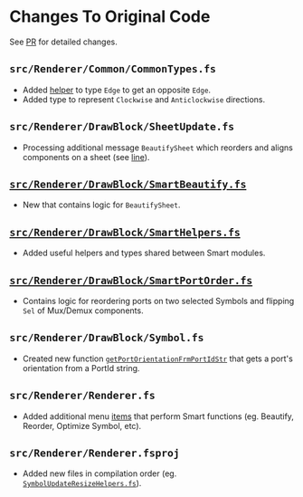 # Changes To Original Code
See [PR](https://github.com/dharmilshah99/hlp23-team2/pull/40/files) for detailed changes.

## `src/Renderer/Common/CommonTypes.fs`
- Added [helper](https://github.com/dharmilshah99/hlp23-team2/blob/3d7b9095c238fc0871c6f800913f4db0c78a4d17/src/Renderer/Common/CommonTypes.fs#L261) to type `Edge` to get an opposite `Edge`.
- Added type to represent `Clockwise` and `Anticlockwise` directions.

## `src/Renderer/DrawBlock/SheetUpdate.fs`
- Processing additional message `BeautifySheet` which reorders and aligns components on a sheet (see [line](https://github.com/dharmilshah99/hlp23-team2/blob/3d7b9095c238fc0871c6f800913f4db0c78a4d17/src/Renderer/DrawBlock/SheetUpdate.fs#LL804C6-L804C6)).

## [`src/Renderer/DrawBlock/SmartBeautify.fs`](https://github.com/dharmilshah99/hlp23-team2/blob/3d7b9095c238fc0871c6f800913f4db0c78a4d17/src/Renderer/DrawBlock/SmartBeautify.fs#L1)
- New that contains logic for `BeautifySheet`.

## [`src/Renderer/DrawBlock/SmartHelpers.fs`](https://github.com/dharmilshah99/hlp23-team2/blob/3d7b9095c238fc0871c6f800913f4db0c78a4d17/src/Renderer/DrawBlock/SmartHelpers.fs#LL48)
- Added useful helpers and types shared between Smart modules.

## [`src/Renderer/DrawBlock/SmartPortOrder.fs`](https://github.com/dharmilshah99/hlp23-team2/blob/3d7b9095c238fc0871c6f800913f4db0c78a4d17/src/Renderer/DrawBlock/SmartPortOrder.fs#L1)
- Contains logic for reordering ports on two selected Symbols and flipping `Sel` of Mux/Demux components.

## `src/Renderer/DrawBlock/Symbol.fs`
- Created new function [`getPortOrientationFrmPortIdStr`](https://github.com/dharmilshah99/hlp23-team2/blob/3d7b9095c238fc0871c6f800913f4db0c78a4d17/src/Renderer/DrawBlock/Symbol.fs#L846) that gets a port's orientation from a PortId string.  

## `src/Renderer/Renderer.fs`
- Added additional menu [items](https://github.com/dharmilshah99/hlp23-team2/blob/3d7b9095c238fc0871c6f800913f4db0c78a4d17/src/Renderer/Renderer.fs#L239) that perform Smart functions (eg. Beautify, Reorder, Optimize Symbol, etc).

## `src/Renderer/Renderer.fsproj`
- Added new files in compilation order (eg. [`SymbolUpdateResizeHelpers.fs`](https://github.com/dharmilshah99/hlp23-team2/blob/3d7b9095c238fc0871c6f800913f4db0c78a4d17/src/Renderer/Renderer.fsproj#L63)).

